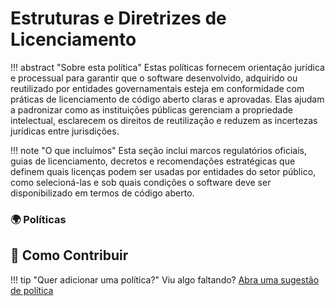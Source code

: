 # Estruturas e Diretrizes de Licenciamento 

!!! abstract "Sobre esta política"
      Estas políticas fornecem orientação jurídica e processual para garantir que o software desenvolvido, adquirido ou reutilizado por entidades governamentais esteja em conformidade com práticas de licenciamento de código aberto claras e aprovadas. Elas ajudam a padronizar como as instituições públicas gerenciam a propriedade intelectual, esclarecem os direitos de reutilização e reduzem as incertezas jurídicas entre jurisdições.
  
!!! note "O que incluímos"
      Esta seção inclui marcos regulatórios oficiais, guias de licenciamento, decretos e recomendações estratégicas que definem quais licenças podem ser usadas por entidades do setor público, como selecioná-las e sob quais condições o software deve ser disponibilizado em termos de código aberto.

      
### 🌍  Políticas
      

## 🤝 Como Contribuir
  
!!! tip "Quer adicionar uma política?"
      Viu algo faltando? [Abra uma sugestão de política](https://github.com/EL-BID/OSS_policies/issues/new?assignees=&labels=contribution&template=policy-suggestion.yml&title=Sugestão%3A+%5BNome+da+Política%5D)